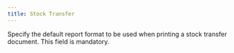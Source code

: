 ```yaml
---
title: Stock Transfer
---
```



Specify the default report format to be used when printing a stock transfer document. This field is mandatory.
